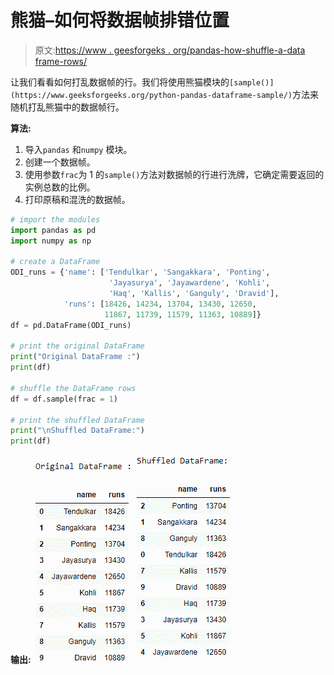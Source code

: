 # 熊猫–如何将数据帧排错位置

> 原文:[https://www . geesforgeks . org/pandas-how-shuffle-a-data frame-rows/](https://www.geeksforgeeks.org/pandas-how-to-shuffle-a-dataframe-rows/)

让我们看看如何打乱数据帧的行。我们将使用熊猫模块的`[sample()](https://www.geeksforgeeks.org/python-pandas-dataframe-sample/)`方法来随机打乱熊猫中的数据帧行。

**算法:**

1.  导入`pandas` 和`numpy` 模块。
2.  创建一个数据帧。
3.  使用参数`frac`为 1 的`sample()`方法对数据帧的行进行洗牌，它确定需要返回的实例总数的比例。
4.  打印原稿和混洗的数据帧。

```py
# import the modules
import pandas as pd
import numpy as np

# create a DataFrame
ODI_runs = {'name': ['Tendulkar', 'Sangakkara', 'Ponting',
                      'Jayasurya', 'Jayawardene', 'Kohli',
                      'Haq', 'Kallis', 'Ganguly', 'Dravid'],
            'runs': [18426, 14234, 13704, 13430, 12650,
                     11867, 11739, 11579, 11363, 10889]}
df = pd.DataFrame(ODI_runs)

# print the original DataFrame
print("Original DataFrame :")
print(df)

# shuffle the DataFrame rows
df = df.sample(frac = 1)

# print the shuffled DataFrame
print("\nShuffled DataFrame:")
print(df)
```

**输出:**
![](img/9426443c54b2307b19d1db79fcd49c3e.png)
![](img/3f2a42532c5c23a5a0b2e67b72b43c12.png)